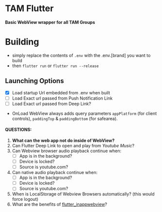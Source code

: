 # TAM Flutter
#### Basic WebView wrapper for all TAM Groups

# Building
- simply replace the contents of `.env` with the .env.[brand] you want to build
- then `flutter run` or `flutter run --release`

## Launching Options
- [x] Load startup Url embedded from .env when built  
- [ ] Load Exact url passed from Push Notification Link
- [ ] Load Exact url passed from Deep Link?
- OnLoad WebView always adds query parameters `appPlatform` (for client controls), `paddingTop` & `paddingBottom` (for safearea).


#### QUESTIONS:
1. **What can the web app not do inside of WebView?**
2. Can Flutter Deep Link to open and play from *Youtube Music*? 
3. Can Webview browser audio playback continue when:
    - [ ] App is in the background?
    - [ ] Device is locked?
    - [ ] Source is youtube.com?
4. Can native audio playback continue when:
   - [ ] App is in the background?
   - [ ] Device is locked?
   - [ ] Source is youtube.com?
5. When is LocalStorage of Webview Browsers automatically? (this would force logout)
6. What are the benefits of [flutter_inappwebview](https://github.com/pichillilorenzo/flutter_inappwebview)?